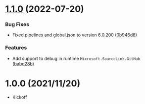 # [1.1.0](https://github.com/TechNobre/PowerUtils.AspNetCore.Authentication.BasicAuth/compare/v1.0.0...v1.1.0) (2022-07-20)


### Bug Fixes

* Fixed pipelines and global.json to version 6.0.200 ([0b946d8](https://github.com/TechNobre/PowerUtils.AspNetCore.Authentication.BasicAuth/commit/0b946d88b93f1996610b4bc0d00e79699375f08c))


### Features

* Add support to debug in runtime `Microsoft.SourceLink.GitHub` ([babd28b](https://github.com/TechNobre/PowerUtils.AspNetCore.Authentication.BasicAuth/commit/babd28b544ac2e259dafec73989985cabde7559e))

# 1.0.0 (2021/11/20)

* Kickoff
